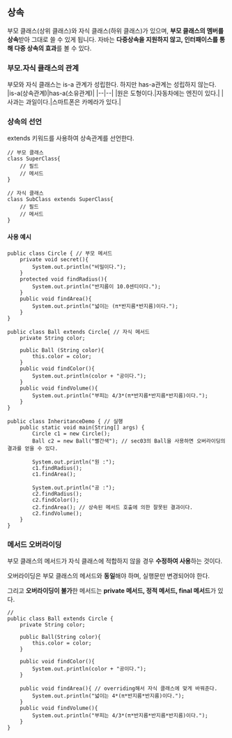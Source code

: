 ## 상속
부모 클래스(상위 클래스)와 자식 클래스(하위 클래스)가 있으며, **부모 클래스의 멤버를 상속**받아 그대로 쓸 수 있게 됩니다. 자바는 **다중상속을 지원하지 않고, 인터패이스를 통해 다중 상속의 효과**를 볼 수 있다.

### 부모.자식 클래스의 관계
부모와 자식 클래스는 is-a 관계가 성립한다. 하지만 has-a관계는 성립하지 않는다.
|is-a(상속관계)|has-a(소유관계)|
|--|--|
|원은 도형이다.|자동차에는 엔진이 있다.|
|사과는 과일이다.|스마트폰은 카메라가 있다.|

### 상속의 선언
extends 키워드를 사용하여 상속관계를 선언한다.
```
// 부모 클래스
class SuperClass{
    // 필드
    // 메서드
}

// 자식 클래스
class SubClass extends SuperClass{
    // 필드
    // 메서드
}
```
#### 사용 예시
```
public class Circle { // 부모 메서드
    private void secret(){
        System.out.println("비밀이다.");
    }
    protected void findRadius(){
        System.out.println("반지름이 10.0센티이다.");
    }
    public void findArea(){
        System.out.println("넓이는 (π*반지름*반지름)이다.");
    }
}

public class Ball extends Circle{ // 자식 메서드
    private String color;

    public Ball (String color){
        this.color = color;
    }
    public void findColor(){
        System.out.println(color + "공이다.");
    }
    public void findVolume(){
        System.out.println("부피는 4/3*(π*반지름*반지름*반지름)이다.");
    }
}

public class InheritanceDemo { // 실행
    public static void main(String[] args) {
        Circle c1 = new Circle();
        Ball c2 = new Ball("빨간색"); // sec03의 Ball을 사용하면 오버라이딩의 결과를 얻을 수 있다.

        System.out.println("원 :");
        c1.findRadius();
        c1.findArea();

        System.out.println("공 :");
        c2.findRadius();
        c2.findColor();
        c2.findArea(); // 상속된 메서드 호출에 의한 잘못된 결과이다.
        c2.findVolume();
    }
}
```
### 메서드 오버라이딩
부모 클래스의 메서드가 자식 클래스에 적합하지 않을 경우 **수정하여 사용**하는 것이다.

오버라이딩은 부모 클래스의 메서드와 **동일**해야 하며, 실행문만 변경되어야 한다. 

그리고 **오버라이딩이 불가**한 메서드는 **private 메서드, 정적 메서드, final 메서드**가 있다.
```
//
public class Ball extends Circle {
    private String color;

    public Ball(String color){
        this.color = color;
    }

    public void findColor(){
        System.out.println(color + "공이다.");
    }

    public void findArea(){ // overriding해서 자식 클래스에 맞게 바꿔준다.
        System.out.println("넓이는 4*(π*반지름*반지름)이다.");
    }
    public void findVolume(){
        System.out.println("부피는 4/3*(π*반지름*반지름*반지름)이다.");
    }
}
```